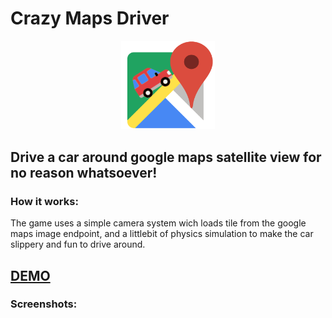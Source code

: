 # Crazy Maps Driver
<p align="center">
<img src="src/public/imgs/crazymapdriver.png" width="150" />
</p>

## Drive a car around google maps satellite view for no reason whatsoever!

### How it works:
The game uses a simple camera system wich loads tile from the google maps image endpoint, and a littlebit of physics simulation to make the car slippery and fun to drive around.

## [DEMO](https://crazymapsdriver.gabally.net)

### Screenshots:



